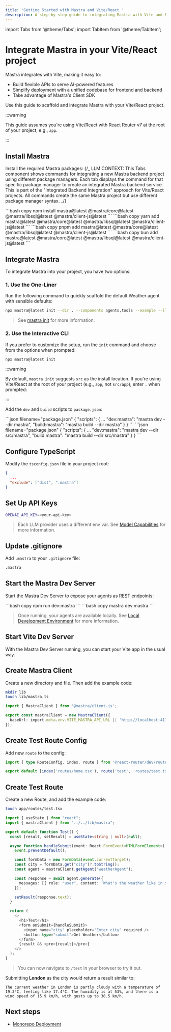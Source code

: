 ```yaml
---
title: 'Getting Started with Mastra and Vite/React '
description: A step-by-step guide to integrating Mastra with Vite and React.
---
```


import Tabs from '@theme/Tabs';
import TabItem from '@theme/TabItem';

# Integrate Mastra in your Vite/React project

Mastra integrates with Vite, making it easy to:

- Build flexible APIs to serve AI-powered features
- Simplify deployment with a unified codebase for frontend and backend
- Take advantage of Mastra's Client SDK

Use this guide to scaffold and integrate Mastra with your Vite/React project.

:::warning

This guide assumes you're using Vite/React with React Router v7 at the root of
your project, e.g., `app`.

:::

## Install Mastra

Install the required Mastra packages:
{/_
LLM CONTEXT: This Tabs component shows commands for integrating a new Mastra backend project using different package managers.
Each tab displays the command for that specific package manager to create an integrated Mastra backend service.
This is part of the "Integrated Backend Integration" approach for Vite/React projects.
All commands create the same Mastra project but use different package manager syntax.
_/}

<Tabs>
  <TabItem value="install" label="install">
    ```bash copy
    npm install mastra@latest @mastra/core@latest @mastra/libsql@latest @mastra/client-js@latest
    ```
  </TabItem>
  <TabItem value="tab-2" label="Tab 2">
    ```bash copy
    yarn add mastra@latest @mastra/core@latest @mastra/libsql@latest @mastra/client-js@latest
    ```
  </TabItem>
  <TabItem value="tab-3" label="Tab 3">
    ```bash copy
    pnpm add mastra@latest @mastra/core@latest @mastra/libsql@latest @mastra/client-js@latest
    ```
  </TabItem>
  <TabItem value="tab-4" label="Tab 4">
    ```bash copy
    bun add mastra@latest @mastra/core@latest @mastra/libsql@latest @mastra/client-js@latest
    ```
  </TabItem>
</Tabs>

## Integrate Mastra

To integrate Mastra into your project, you have two options:

### 1. Use the One-Liner

Run the following command to quickly scaffold the default Weather agent with sensible defaults:

```bash copy
npx mastra@latest init --dir . --components agents,tools --example --llm openai
```

> See [mastra init](/reference/cli/init) for more information.

### 2. Use the Interactive CLI

If you prefer to customize the setup, run the `init` command and choose from the options when prompted:

```bash copy
npx mastra@latest init
```

:::warning

By default, `mastra init` suggests `src` as the install location. If you're using Vite/React at the root of your project (e.g., `app`, not `src/app`), enter `.` when prompted:

:::

Add the `dev` and `build` scripts to `package.json`:

<Tabs>
  <TabItem value="root-mastra" label="mastra/ directory" default>
    ```json filename="package.json"
    {
      "scripts": {
        ...
        "dev:mastra": "mastra dev --dir mastra",
        "build:mastra": "mastra build --dir mastra"
      }
    }
    ```
  </TabItem>
  <TabItem value="src-mastra" label="src/mastra/ directory">
    ```json filename="package.json"
    {
      "scripts": {
        ...
        "dev:mastra": "mastra dev --dir src/mastra",
        "build:mastra": "mastra build --dir src/mastra"
      }
    }
    ```
  </TabItem>
</Tabs>

## Configure TypeScript

Modify the `tsconfig.json` file in your project root:

```json filename="tsconfig.json"
{
  ...
  "exclude": ["dist", ".mastra"]
}
```

## Set Up API Keys

```bash filename=".env" copy
OPENAI_API_KEY=<your-api-key>
```

> Each LLM provider uses a different env var. See [Model Capabilities](/docs/getting-started/model-capability) for more information.

## Update .gitignore

Add `.mastra` to your `.gitignore` file:

```bash filename=".gitignore" copy
.mastra
```

## Start the Mastra Dev Server

Start the Mastra Dev Server to expose your agents as REST endpoints:

<Tabs>
  <TabItem value="tab-1" label="Tab 1">
    ```bash copy
    npm run dev:mastra
    ```
  </TabItem>
  <TabItem value="tab-2" label="Tab 2">
    ```bash copy
    mastra dev:mastra
    ```
  </TabItem>
</Tabs>

> Once running, your agents are available locally. See [Local Development Environment](/docs/server-db/local-dev-playground) for more information.

## Start Vite Dev Server

With the Mastra Dev Server running, you can start your Vite app in the usual way.

## Create Mastra Client

Create a new directory and file. Then add the example code:

```bash copy
mkdir lib
touch lib/mastra.ts
```

```typescript filename="lib/mastra.ts" showLineNumbers copy
import { MastraClient } from '@mastra/client-js';

export const mastraClient = new MastraClient({
  baseUrl: import.meta.env.VITE_MASTRA_API_URL || 'http://localhost:4111',
});
```

## Create Test Route Config

Add new `route` to the config:

```typescript filename="app/routes.ts" showLineNumbers copy
import { type RouteConfig, index, route } from '@react-router/dev/routes';

export default [index('routes/home.tsx'), route('test', 'routes/test.tsx')] satisfies RouteConfig;
```

## Create Test Route

Create a new Route, and add the example code:

```bash copy
touch app/routes/test.tsx
```

```typescript filename="app/routes/test.tsx" showLineNumbers copy
import { useState } from "react";
import { mastraClient } from "../../lib/mastra";

export default function Test() {
  const [result, setResult] = useState<string | null>(null);

  async function handleSubmit(event: React.FormEvent<HTMLFormElement>) {
    event.preventDefault();

    const formData = new FormData(event.currentTarget);
    const city = formData.get("city")?.toString();
    const agent = mastraClient.getAgent("weatherAgent");

    const response = await agent.generate({
      messages: [{ role: "user", content: `What's the weather like in ${city}?` }]
    });

    setResult(response.text);
  }

  return (
    <>
      <h1>Test</h1>
      <form onSubmit={handleSubmit}>
        <input name="city" placeholder="Enter city" required />
        <button type="submit">Get Weather</button>
      </form>
      {result && <pre>{result}</pre>}
    </>
  );
}
```

> You can now navigate to `/test` in your browser to try it out.

Submitting **London** as the city would return a result similar to:

```plaintext
The current weather in London is partly cloudy with a temperature of 19.3°C, feeling like 17.4°C. The humidity is at 53%, and there is a wind speed of 15.9 km/h, with gusts up to 38.5 km/h.
```

## Next steps

- [Monorepo Deployment](../../deployment/monorepo)
